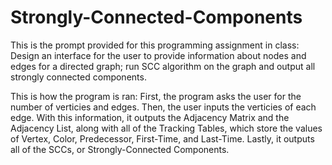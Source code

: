 # Strongly-Connected-Components

This is the prompt provided for this programming assignment in class:
Design an interface for the user to provide information about nodes and edges for a directed graph; run SCC algorithm on the graph and output all strongly connected components.


This is how the program is ran: 
First, the program asks the user for the number of verticies and edges. Then, the user inputs the verticies of each edge. With this information, it outputs the Adjacency Matrix and the Adjacency List, along with all of the Tracking Tables, which store the values of Vertex, Color, Predecessor, First-Time, and Last-Time. Lastly, it outputs all of the SCCs, or Strongly-Connected Components.
